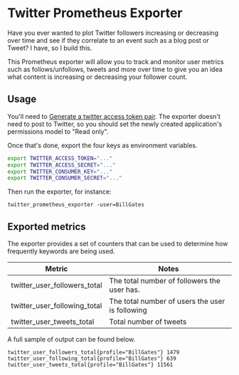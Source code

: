 # Twitter Prometheus Exporter

Have you ever wanted to plot Twitter followers increasing or decreasing over time and see if they correlate to an event such as a blog post or Tweet? I have, so I build this.

This Prometheus exporter will allow you to track and monitor user metrics such as follows/unfollows, tweets and more over time to give you an idea what content is increasing or decreasing your follower count.

## Usage

You'll need to [Generate a twitter access token pair](https://dev.twitter.com/oauth/overview/application-owner-access-tokens).
The exporter doesn't need to post to Twitter, so you should set the newly created application's 
permissions model to "Read only".

Once that's done, export the four keys as environment variables.

```bash
export TWITTER_ACCESS_TOKEN="..."
export TWITTER_ACCESS_SECRET="..."
export TWITTER_CONSUMER_KEY="..."
export TWITTER_CONSUMER_SECRET="..."
```

Then run the exporter, for instance:

```bashm
twitter_prometheus_exporter -user=BillGates
```

## Exported metrics

The exporter provides a set of counters that can be used to determine how frequently keywords are
being used.

| Metric | Notes |
| ------ | ----- |
|twitter_user_followers_total | The total number of followers the user has. |
|twitter_user_following_total | The total number of users the user is following |
|twitter_user_tweets_total | Total number of tweets |

A full sample of output can be found below.

```
twitter_user_followers_total{profile="BillGates"} 1479
twitter_user_following_total{profile="BillGates"} 639
twitter_user_tweets_total{profile="BillGates"} 11561
```
